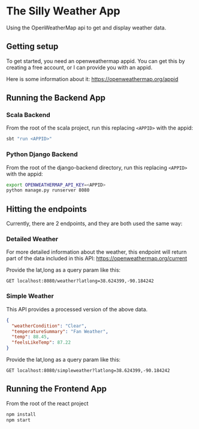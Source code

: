 # The Silly Weather App

Using the OpenWeatherMap api to get and display
weather data.

## Getting setup

To get started, you need an openweathermap appid. You can
get this by creating a free account, or I can provide
you with an appid.

Here is some information about it: https://openweathermap.org/appid

## Running the Backend App

### Scala Backend

From the root of the scala project, run this replacing
`<APPID>` with the appid:

```bash
sbt "run <APPID>"
```

### Python Django Backend

From the root of the django-backend directory, run this replacing
`<APPID>` with the appid:
```bash
export OPENWEATHERMAP_API_KEY=<APPID>
python manage.py runserver 8080
```

## Hitting the endpoints

Currently, there are 2 endpoints, and they are both
used the same way:

### Detailed Weather

For more detailed information about the weather, this endpoint
will return part of the data included in this API:
https://openweathermap.org/current

Provide the lat,long as a query param like this:
```
GET localhost:8080/weather?latlong=38.624399,-90.184242
```

### Simple Weather

This API provides a processed version of the above data.

```json
{
  "weatherCondition": "Clear",
  "temperatureSummary": "Fan Weather",
  "temp": 88.45,
  "feelsLikeTemp": 87.22
}
```

Provide the lat,long as a query param like this:
```
GET localhost:8080/simpleweather?latlong=38.624399,-90.184242
```


## Running the Frontend App

From the root of the react project

```bash
npm install
npm start
```
